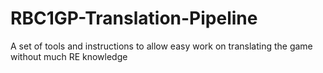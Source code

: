 # RBC1GP-Translation-Pipeline
A set of tools and instructions to allow easy work on translating the game without much RE knowledge
